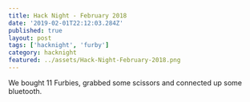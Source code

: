 ```yaml
---
title: Hack Night - February 2018
date: '2019-02-01T22:12:03.284Z'
published: true
layout: post
tags: ['hacknight', 'furby']
category: hacknight
featured: ../assets/Hack-Night-February-2018.png
---
```


We bought 11 Furbies, grabbed some scissors and connected up some bluetooth.
